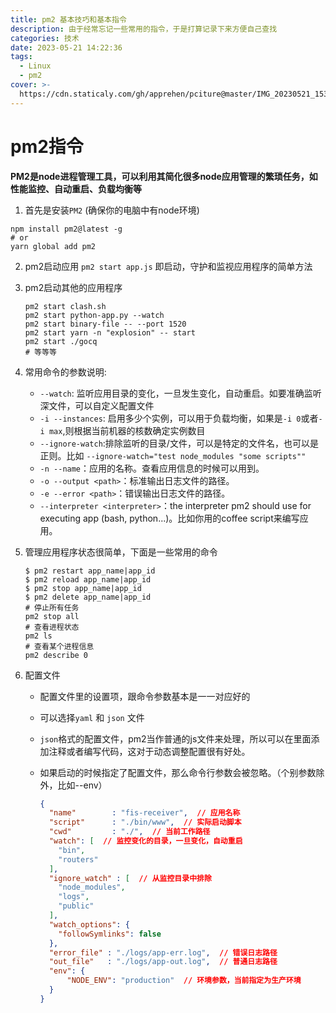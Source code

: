 ```yaml
---
title: pm2 基本技巧和基本指令
description: 由于经常忘记一些常用的指令，于是打算记录下来方便自己查找
categories: 技术
date: 2023-05-21 14:22:36
tags:
  - Linux
  - pm2
cover: >-
  https://cdn.staticaly.com/gh/apprehen/pciture@master/IMG_20230521_153207.5m1csx7jah00.webp
---
```


# pm2指令

**PM2是node进程管理工具，可以利用其简化很多node应用管理的繁琐任务，如性能监控、自动重启、负载均衡等**

1. 首先是安装`PM2` (确保你的电脑中有node环境)

```shell
npm install pm2@latest -g
# or
yarn global add pm2
```

2. pm2启动应用
   `pm2 start app.js` 即启动，守护和监视应用程序的简单方法

3. pm2启动其他的应用程序

   ```shell
   pm2 start clash.sh
   pm2 start python-app.py --watch
   pm2 start binary-file -- --port 1520
   pm2 start yarn -n "explosion" -- start
   pm2 start ./gocq
   # 等等等
   ```

4. 常用命令的参数说明:
   - `--watch`: 监听应用目录的变化，一旦发生变化，自动重启。如要准确监听深文件，可以自定义配置文件
   - `-i --instances`: 启用多少个实例，可以用于负载均衡，如果是`-i 0`或者`-i max`,则根据当前机器的核数确定实例数目
   - `--ignore-watch`:排除监听的目录/文件，可以是特定的文件名，也可以是正则。比如 `--ignore-watch="test node_modules "some scripts""`
   - `-n --name`：应用的名称。查看应用信息的时候可以用到。
   - `-o --output <path>`：标准输出日志文件的路径。
   - `-e --error <path>`：错误输出日志文件的路径。
   - `--interpreter <interpreter>`：the interpreter pm2 should use for executing app (bash, python...)。比如你用的coffee script来编写应用。

5. 管理应用程序状态很简单，下面是一些常用的命令

   ```shell
   $ pm2 restart app_name|app_id
   $ pm2 reload app_name|app_id
   $ pm2 stop app_name|app_id
   $ pm2 delete app_name|app_id
   # 停止所有任务
   pm2 stop all
   # 查看进程状态
   pm2 ls
   # 查看某个进程信息
   pm2 describe 0
   ```

6. 配置文件

   - 配置文件里的设置项，跟命令参数基本是一一对应好的

   - 可以选择`yaml` 和 `json` 文件

   - `json`格式的配置文件，pm2当作普通的js文件来处理，所以可以在里面添加注释或者编写代码，这对于动态调整配置很有好处。

   - 如果启动的时候指定了配置文件，那么命令行参数会被忽略。（个别参数除外，比如--env）

     ```json
     {
       "name"        : "fis-receiver",  // 应用名称
       "script"      : "./bin/www",  // 实际启动脚本
       "cwd"         : "./",  // 当前工作路径
       "watch": [  // 监控变化的目录，一旦变化，自动重启
         "bin",
         "routers"
       ],
       "ignore_watch" : [  // 从监控目录中排除
         "node_modules", 
         "logs",
         "public"
       ],
       "watch_options": {
         "followSymlinks": false
       },
       "error_file" : "./logs/app-err.log",  // 错误日志路径
       "out_file"   : "./logs/app-out.log",  // 普通日志路径
       "env": {
           "NODE_ENV": "production"  // 环境参数，当前指定为生产环境
       }
     }
     ```



